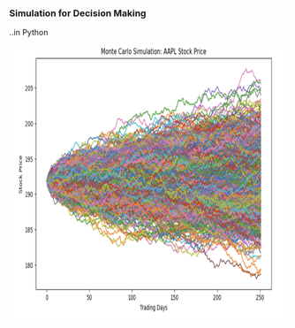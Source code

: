 ### Simulation for Decision Making 

..in Python

<img src = "img/simulate.png" width = "800" height = "500">